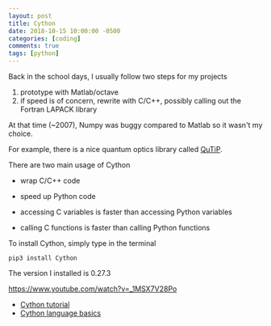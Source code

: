 ```yaml
---
layout: post
title: Cython
date: 2018-10-15 10:00:00 -0500
categories: [coding]
comments: true
tags: [python]
---
```


Back in the school days, I usually follow two steps for my projects

1. prototype with Matlab/octave
2. if speed is of concern, rewrite with C/C++, possibly calling out the Fortran LAPACK library

At that time (~2007), Numpy was buggy compared to Matlab so it wasn't my choice.

For example, there is a nice quantum optics library called [QuTiP](http://qutip.org).

There are two main usage of Cython

* wrap C/C++ code
* speed up Python code

* accessing C variables is faster than accessing Python variables
* calling C functions is faster than calling Python functions



To install Cython, simply type in the terminal
```
pip3 install Cython
```

The version I installed is 0.27.3

https://www.youtube.com/watch?v=_1MSX7V28Po


* [Cython tutorial](http://docs.cython.org/en/latest/src/tutorial/cython_tutorial.html)
* [Cython language basics](http://docs.cython.org/en/latest/src/userguide/language_basics.html)
